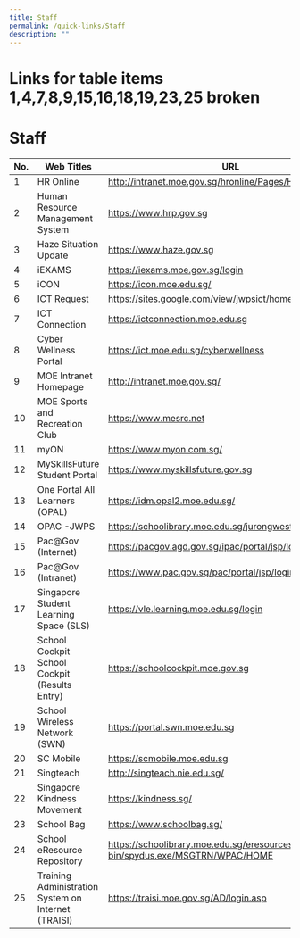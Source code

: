 ```yaml
---
title: Staff
permalink: /quick-links/Staff
description: ""
---
```

# Links for table items 1,4,7,8,9,15,16,18,19,23,25 broken
# Staff


<table>
<thead>
  <tr>
    <th>No.</th>
    <th>Web Titles</th>
    <th>URL</th>
  </tr>
</thead>
<tbody>
  <tr>
    <td>1</td>
    <td>HR Online</td>
    <td><a href="http://intranet.moe.gov.sg/hronline/Pages/Home.aspx" target = "_blank">http://intranet.moe.gov.sg/hronline/Pages/Home.aspx</a></td>
  </tr>
  <tr>
    <td>2</td>
    <td>Human Resource Management System</td>
    <td><a href="https://www.hrp.gov.sg/" target = "_blank">https://www.hrp.gov.sg</a></td>
  </tr>
  <tr>
    <td>3</td>
    <td>Haze Situation Update</td>
    <td><a href="https://www.haze.gov.sg/" target = "_blank">https://www.haze.gov.sg</a></td>
  </tr>
  <tr>
    <td>4</td>
    <td>iEXAMS<br></td>
    <td><a href="https://iexams.moe.gov.sg/login" target = "_blank">https://iexams.moe.gov.sg/login</a></td>
  </tr>
  <tr>
    <td>5</td>
    <td>iCON</td>
    <td><a href="https://icon.moe.edu.sg/" target = "_blank">https://icon.moe.edu.sg/</a></td>
  </tr>
  <tr>
    <td>6</td>
    <td>ICT Request</td>
    <td><a href="https://sites.google.com/view/jwpsict/home" target = "_blank">https://sites.google.com/view/jwpsict/home</a></td>
  </tr>
  <tr>
    <td>7</td>
    <td>ICT Connection</td>
    <td><a href="https://ictconnection.moe.edu.sg/" target = "_blank">https://ictconnection.moe.edu.sg</a></td>
  </tr>
  <tr>
    <td> 8</td>
    <td>Cyber Wellness Portal</td>
    <td><a href="https://ict.moe.edu.sg/cyberwellness" target = "_blank">https://ict.moe.edu.sg/cyberwellness</a></td>
  </tr>
  <tr>
    <td> 9</td>
    <td>MOE Intranet Homepage</td>
    <td><a href="http://intranet.moe.gov.sg/" target = "_blank">http://intranet.moe.gov.sg/</a></td>
  </tr>
  <tr>
    <td> 10</td>
    <td>MOE Sports and Recreation Club</td>
    <td><a href="https://www.mesrc.net/" target = "_blank">https://www.mesrc.net</a></td>
  </tr>
  <tr>
    <td> 11</td>
    <td>myON</td>
    <td><a href="https://www.myon.com.sg/" target = "_blank">https://www.myon.com.sg/</a></td>
  </tr>
  <tr>
    <td> 12</td>
    <td>MySkillsFuture Student Portal</td>
    <td><a href="https://www.myskillsfuture.gov.sg/" target = "_blank">https://www.myskillsfuture.gov.sg</a></td>
  </tr>
  <tr>
    <td>13</td>
    <td>One Portal All Learners (OPAL) </td>
    <td><a href="https://idm.opal2.moe.edu.sg/" target = "_blank">https://idm.opal2.moe.edu.sg/</a><br></td>
  </tr>
  <tr>
    <td> 14</td>
    <td> OPAC -JWPS</td>
    <td><a href="https://schoolibrary.moe.edu.sg/jurongwestpri" target = "_blank">https://schoolibrary.moe.edu.sg/jurongwestpri</a> </td>
  </tr>
  <tr>
    <td>15</td>
    <td>Pac@Gov (Internet)</td>
    <td><a href="https://pacgov.agd.gov.sg/ipac/portal/jsp/login/index1.jsp" target = "_blank">https://pacgov.agd.gov.sg/ipac/portal/jsp/login/index1.jsp</a></td>
  </tr>
  <tr>
    <td>16</td>
    <td>Pac@Gov (Intranet)</td>
    <td><a href="https://www.pac.gov.sg/pac/portal/jsp/login/index1.jsp" target = "_blank">https://www.pac.gov.sg/pac/portal/jsp/login/index1.jsp</a></td>
  </tr>
  <tr>
    <td>17</td>
    <td>Singapore Student Learning Space (SLS)</td>
    <td><a href="https://vle.learning.moe.edu.sg/login" target = "_blank">https://vle.learning.moe.edu.sg/login</a></td>
  </tr>
  <tr>
    <td>18</td>
    <td>School Cockpit<br>School Cockpit (Results Entry)</td>
    <td><a href="https://schoolcockpit.moe.gov.sg/" target = "_blank">https://schoolcockpit.moe.gov.sg</a></td>
  </tr>
  <tr>
    <td>19</td>
    <td>School Wireless Network (SWN)</td>
    <td><a href="https://portal.swn.moe.edu.sg%20/" target = "_blank">https://portal.swn.moe.edu.sg </a></td>
  </tr>
  <tr>
    <td>20</td>
    <td>SC Mobile</td>
    <td><a href="https://scmobile.moe.edu.sg/" target = "_blank">https://scmobile.moe.edu.sg</a></td>
  </tr>
  <tr>
    <td>21</td>
    <td>Singteach </td>
    <td><a href="http://singteach.nie.edu.sg/" target = "_blank">http://singteach.nie.edu.sg/</a></td>
  </tr>
  <tr>
    <td>22</td>
    <td>Singapore Kindness Movement </td>
    <td><a href="https://kindness.sg/" target = "_blank">https://kindness.sg/</a></td>
  </tr>
  <tr>
    <td>23</td>
    <td> School Bag</td>
    <td><a href="https://www.schoolbag.sg/" target = "_blank">https://www.schoolbag.sg/</a><br></td>
  </tr>
  <tr>
    <td>24 </td>
    <td>School eResource Repository </td>
    <td><a href="https://schoolibrary.moe.edu.sg/eresourcespri/cgi-bin/spydus.exe/MSGTRN/WPAC/HOME" target = "_blank">https://schoolibrary.moe.edu.sg/eresourcespri/cgi-bin/spydus.exe/MSGTRN/WPAC/HOME </a></td>
  </tr>
  <tr>
    <td>25</td>
    <td>Training Administration System on Internet (TRAISI)</td>
    <td><a href="https://traisi.moe.gov.sg/AD/login.asp" target = "_blank">https://traisi.moe.gov.sg/AD/login.asp</a> </td>
  </tr>
</tbody>
</table>